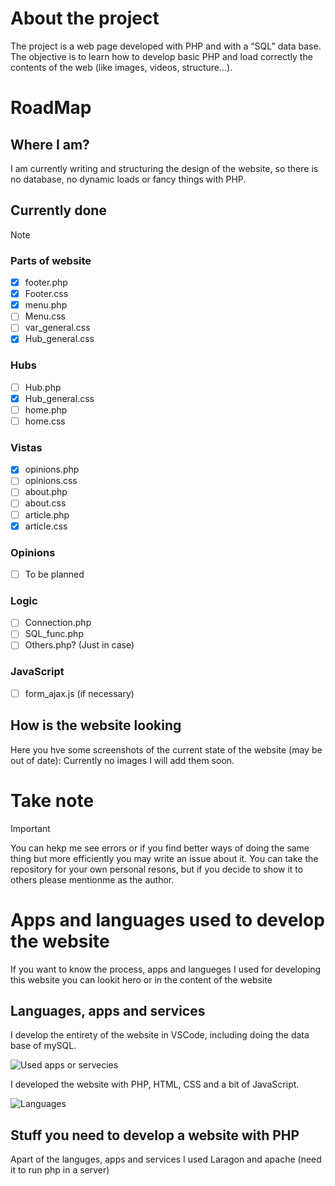 # About the project
The project is a web page developed with PHP and with a “SQL” data base. The objective is to learn how to develop basic PHP and load correctly the contents of the web (like images, videos, structure...).
# RoadMap
## Where I am?
I am currently writing and structuring the design of the website, so there is no database, no dynamic loads or fancy things with PHP.
## Currently done
> [!NOTE]
> ### Parts of website
> - [x] footer.php
> - [x] Footer.css
> - [x] menu.php
> - [ ] Menu.css
> - [ ] var_general.css
> - [x] Hub_general.css
> ### Hubs
> - [ ] Hub.php
> - [x] Hub_general.css
> - [ ] home.php
> - [ ] home.css
> ### Vistas
> - [x] opinions.php
> - [ ] opinions.css
> - [ ] about.php
> - [ ] about.css
> - [ ] article.php
> - [x] article.css
> ### Opinions
> - [ ] To be planned
> ### Logic
> - [ ] Connection.php
> - [ ] SQL_func.php
> - [ ] Others.php? (Just in case)
> ### JavaScript
> - [ ] form_ajax.js (if necessary)
## How is the website looking
Here you hve some screenshots of the current state of the website (may be out of date):
Currently no images I will add them soon.
# Take note
> [!IMPORTANT]
> You can hekp me see errors or if you find better ways of doing the same thing but more efficiently you may write an issue about it. You can take the repository for your own personal resons, but if you decide to show it to others please mentionme as the author.
# Apps and languages used to develop the website
If you want to know the process, apps and langueges I used for developing this website you can lookit hero or in the content of the website
## Languages, apps and services
I develop the entirety of the website in VSCode, including doing the data base of mySQL.

![Used apps or servecies](https://skillicons.dev/icons?i=vscode,mysql)

I developed the website with PHP, HTML, CSS and a bit of JavaScript.

![Languages](https://skillicons.dev/icons?i=php,html,css,js)

## Stuff you need to develop a website with PHP
Apart of the languges, apps and services I used Laragon and apache (need it to run php in a server)
